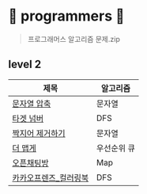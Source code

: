 # 🌼 programmers 🌼
> 프로그래머스 알고리즘 문제.zip

## level 2
|제목|알고리즘|
|---|---|
|[문자열 압축](https://github.com/Yuz-Algorithm-Learning/algorithm-learning/tree/main/programmers/level2/%EB%AC%B8%EC%9E%90%EC%97%B4%EC%95%95%EC%B6%95)|문자열|
|[타겟 넘버](https://github.com/Yuz-Algorithm-Learning/algorithm-learning/tree/main/programmers/level2/%ED%83%80%EA%B2%9F%EB%84%98%EB%B2%84)|DFS|
|[짝지어 제거하기](https://github.com/Yuz-Algorithm-Learning/algorithm-learning/tree/main/programmers/level2/짝지어제거하기)|문자열|
|[더 맵게](https://github.com/Yuz-Algorithm-Learning/algorithm-learning/tree/main/programmers/level2/더맵게)|우선순위 큐|
|[오픈채팅방](https://github.com/Yuz-Algorithm-Learning/algorithm-learning/tree/main/programmers/level2/오픈채팅방)|Map|
|[카카오프렌즈_컬러링북](https://github.com/Yuz-Algorithm-Learning/algorithm-learning/tree/main/programmers/level2/카카오프랜즈_컬러링북)|DFS|